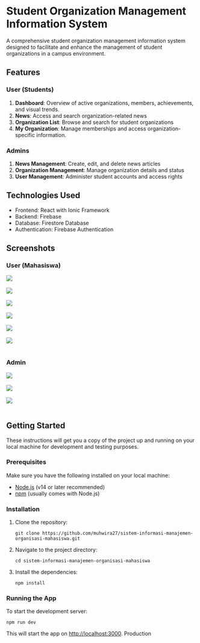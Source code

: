 # Student Organization Management Information System

A comprehensive student organization management information system designed to facilitate and enhance the management of student organizations in a campus environment.

## Features

### User (Students)

1. **Dashboard**: Overview of active organizations, members, achievements, and visual trends.
2. **News**: Access and search organization-related news
3. **Organization List**: Browse and search for student organizations
4. **My Organization**: Manage memberships and access organization-specific information.

### Admins

1. **News Management**: Create, edit, and delete news articles
2. **Organization Management**: Manage organization details and status
3. **User Management**: Administer student accounts and access rights

## Technologies Used

- Frontend: React with Ionic Framework
- Backend: Firebase
- Database: Firestore Database
- Authentication: Firebase Authentication

## Screenshots

### User (Mahasiswa)

<img src="screenshots/mahasiswa/1.png" > <br> <br>
<img src="screenshots/mahasiswa/2.png" > <br> <br>
<img src="screenshots/mahasiswa/3.png" > <br> <br>
<img src="screenshots/mahasiswa/4.png" > <br> <br>
<img src="screenshots/mahasiswa/5.png" > <br> <br>
<img src="screenshots/mahasiswa/6.png" > <br> <br>

### Admin

<img src="screenshots/admin/1.png" > <br> <br>
<img src="screenshots/admin/2.png" > <br> <br>
<img src="screenshots/admin/3.png" > <br> <br>

## Getting Started

These instructions will get you a copy of the project up and running on your local machine for development and testing purposes.

### Prerequisites

Make sure you have the following installed on your local machine:

- [Node.js](https://nodejs.org/) (v14 or later recommended)
- [npm](https://www.npmjs.com/) (usually comes with Node.js)

### Installation

1. Clone the repository:

   ```
   git clone https://github.com/muhwira27/sistem-informasi-manajemen-organisasi-mahasiswa.git
   ```

2. Navigate to the project directory:

   ```
   cd sistem-informasi-manajemen-organisasi-mahasiswa
   ```

3. Install the dependencies:
   ```
   npm install
   ```

### Running the App

To start the development server:

```
npm run dev
```

This will start the app on [http://localhost:3000](http://localhost:3000). Production
